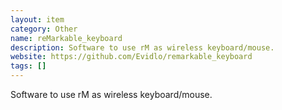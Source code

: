 ```yaml
---
layout: item
category: Other
name: reMarkable_keyboard
description: Software to use rM as wireless keyboard/mouse.
website: https://github.com/Evidlo/remarkable_keyboard
tags: []
---
```


Software to use rM as wireless keyboard/mouse.
